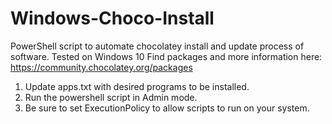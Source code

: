 # Windows-Choco-Install
PowerShell script to automate chocolatey install and update process of software.
Tested on Windows 10
Find packages and more information here:
https://community.chocolatey.org/packages

1. Update apps.txt with desired programs to be installed.
2. Run the powershell script in Admin mode.
3. Be sure to set ExecutionPolicy to allow scripts to run on your system.
